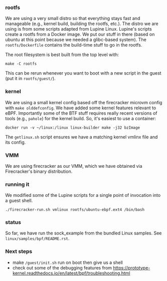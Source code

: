 

### rootfs

We are using a very small distro so that everything stays fast and
manageable (e.g., kernel build, building the rootfs, etc.).  The
distro we are using is from some scripts adapted from Lupine Linux.
Lupine's scripts create a rootfs from a Docker image.  We put our
stuff in there (based on ubuntu at this point because we needed a
glibc-based system).  The `rootfs/Dockerfile` contains the build-time
stuff to go in the rootfs.

The root filesystem is best built from the top level with:

    make -C rootfs

This can be rerun whenever you want to boot with a new script in the
guest (put it in `rootfs/guest/`).

### kernel

We are using a small kernel config based off the firecracker microvm
config with `make olddefconfig`.  We have added some kernel features
relevant to eBPF.  Importantly some of the BTF stuff requires really
recent versions of tools (e.g., `pahole`) for the kernel build.  So,
it's easiest to use a container:

    docker run -v ~/linux:/linux linux-builder make -j32 bzImage

The `getlinux.sh` script ensures we have a matching
kernel vmlinx file and its config.  

### VMM

We are using firecracker as our VMM, which we have obtained via
Firecracker's binary distribution.  

### running it

We modified some of the Lupine scripts for a single point of
invocation into a guest shell.

    ./firecracker-run.sh vmlinux rootfs/ubuntu-ebpf.ext4 /bin/bash

### status

So far, we have run the sock_example from the bundled Linux samples.
See `linux/samples/bpf/README.rst`.

### Next steps

- make `/guest/init.sh` run on boot then give us a shell
- check out some of the debugging features from https://prototype-kernel.readthedocs.io/en/latest/bpf/troubleshooting.html
